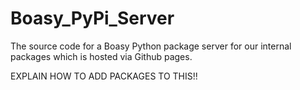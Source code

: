 # Boasy_PyPi_Server
The source code for a Boasy Python package server for our internal packages which is hosted via Github pages.

EXPLAIN HOW TO ADD PACKAGES TO THIS!!